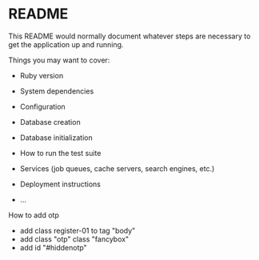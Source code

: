 # README

This README would normally document whatever steps are necessary to get the
application up and running.

Things you may want to cover:

* Ruby version

* System dependencies

* Configuration

* Database creation

* Database initialization

* How to run the test suite

* Services (job queues, cache servers, search engines, etc.)

* Deployment instructions

* ...


How to add otp
- add class register-01 to tag "body"
- add class "otp" class "fancybox"
- add id "#hiddenotp"